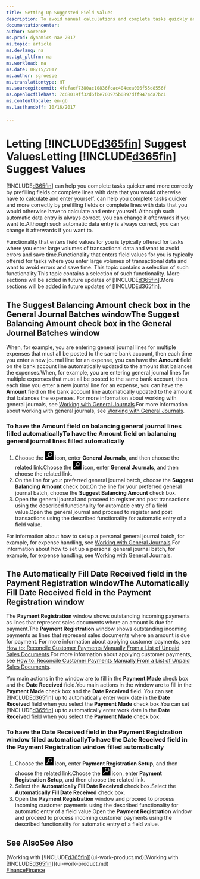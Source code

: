 ```yaml
---
title: Setting Up Suggested Field Values
description: To avoid manual calculations and complete tasks quickly and accurately, you can set up automatic data entry so that Dynamics NAV fills in selected fields.
documentationcenter: 
author: SorenGP
ms.prod: dynamics-nav-2017
ms.topic: article
ms.devlang: na
ms.tgt_pltfrm: na
ms.workload: na
ms.date: 08/15/2017
ms.author: sgroespe
ms.translationtype: HT
ms.sourcegitcommit: 4fefaef7380ac10836fcac404eea006f55d8556f
ms.openlocfilehash: 7c68019ff32d6fbe700975b0897dff9474da7bc1
ms.contentlocale: en-gb
ms.lasthandoff: 10/16/2017

---
```

# <a name="letting-included365finincludesd365finmdmd-suggest-values"></a><span data-ttu-id="1ea02-103">Letting [!INCLUDE[d365fin](includes/d365fin_md.md)] Suggest Values</span><span class="sxs-lookup"><span data-stu-id="1ea02-103">Letting [!INCLUDE[d365fin](includes/d365fin_md.md)] Suggest Values</span></span>
[!INCLUDE[d365fin](includes/d365fin_md.md)]<span data-ttu-id="1ea02-104"> can help you complete tasks quicker and more correctly by prefilling fields or complete lines with data that you would otherwise have to calculate and enter yourself.</span><span class="sxs-lookup"><span data-stu-id="1ea02-104"> can help you complete tasks quicker and more correctly by prefilling fields or complete lines with data that you would otherwise have to calculate and enter yourself.</span></span> <span data-ttu-id="1ea02-105">Although such automatic data entry is always correct, you can change it afterwards if you want to.</span><span class="sxs-lookup"><span data-stu-id="1ea02-105">Although such automatic data entry is always correct, you can change it afterwards if you want to.</span></span>

<span data-ttu-id="1ea02-106">Functionality that enters field values for you is typically offered for tasks where you enter large volumes of transactional data and want to avoid errors and save time.</span><span class="sxs-lookup"><span data-stu-id="1ea02-106">Functionality that enters field values for you is typically offered for tasks where you enter large volumes of transactional data and want to avoid errors and save time.</span></span> <span data-ttu-id="1ea02-107">This topic contains a selection of such functionality.</span><span class="sxs-lookup"><span data-stu-id="1ea02-107">This topic contains a selection of such functionality.</span></span> <span data-ttu-id="1ea02-108">More sections will be added in future updates of [!INCLUDE[d365fin](includes/d365fin_md.md)].</span><span class="sxs-lookup"><span data-stu-id="1ea02-108">More sections will be added in future updates of [!INCLUDE[d365fin](includes/d365fin_md.md)].</span></span>

## <a name="the-suggest-balancing-amount-check-box-in-the-general-journal-batches-window"></a><span data-ttu-id="1ea02-109">The **Suggest Balancing Amount** check box in the **General Journal Batches** window</span><span class="sxs-lookup"><span data-stu-id="1ea02-109">The **Suggest Balancing Amount** check box in the **General Journal Batches** window</span></span>
<span data-ttu-id="1ea02-110">When, for example, you are entering general journal lines for multiple expenses that must all be posted to the same bank account, then each time you enter a new journal line for an expense, you can have the **Amount** field on the bank account line automatically updated to the amount that balances the expenses.</span><span class="sxs-lookup"><span data-stu-id="1ea02-110">When, for example, you are entering general journal lines for multiple expenses that must all be posted to the same bank account, then each time you enter a new journal line for an expense, you can have the **Amount** field on the bank account line automatically updated to the amount that balances the expenses.</span></span> <span data-ttu-id="1ea02-111">For more information about working with general journals, see [Working with General Journals](ui-work-general-journals.md).</span><span class="sxs-lookup"><span data-stu-id="1ea02-111">For more information about working with general journals, see [Working with General Journals](ui-work-general-journals.md).</span></span>

### <a name="to-have-the-amount-field-on-balancing-general-journal-lines-filled-automatically"></a><span data-ttu-id="1ea02-112">To have the **Amount** field on balancing general journal lines filled automatically</span><span class="sxs-lookup"><span data-stu-id="1ea02-112">To have the **Amount** field on balancing general journal lines filled automatically</span></span>
1. <span data-ttu-id="1ea02-113">Choose the ![Search for Page or Report](media/ui-search/search_small.png "Search for Page or Report icon") icon, enter **General Journals**, and then choose the related link.</span><span class="sxs-lookup"><span data-stu-id="1ea02-113">Choose the ![Search for Page or Report](media/ui-search/search_small.png "Search for Page or Report icon") icon, enter **General Journals**, and then choose the related link.</span></span>
2. <span data-ttu-id="1ea02-114">On the line for your preferred general journal batch, choose the **Suggest Balancing Amount** check box.</span><span class="sxs-lookup"><span data-stu-id="1ea02-114">On the line for your preferred general journal batch, choose the **Suggest Balancing Amount** check box.</span></span>
3. <span data-ttu-id="1ea02-115">Open the general journal and proceed to register and post transactions using the described functionality for automatic entry of a field value.</span><span class="sxs-lookup"><span data-stu-id="1ea02-115">Open the general journal and proceed to register and post transactions using the described functionality for automatic entry of a field value.</span></span>       

<span data-ttu-id="1ea02-116">For information about how to set up a personal general journal batch, for example, for expense handling, see [Working with General Journals](ui-work-general-journals.md).</span><span class="sxs-lookup"><span data-stu-id="1ea02-116">For information about how to set up a personal general journal batch, for example, for expense handling, see [Working with General Journals](ui-work-general-journals.md).</span></span>

## <a name="the-automatically-fill-date-received-field-in-the-payment-registration-window"></a><span data-ttu-id="1ea02-117">The **Automatically Fill Date Received** field in the **Payment Registration** window</span><span class="sxs-lookup"><span data-stu-id="1ea02-117">The **Automatically Fill Date Received** field in the **Payment Registration** window</span></span>
<span data-ttu-id="1ea02-118">The **Payment Registration** window shows outstanding incoming payments as lines that represent sales documents where an amount is due for payment.</span><span class="sxs-lookup"><span data-stu-id="1ea02-118">The **Payment Registration** window shows outstanding incoming payments as lines that represent sales documents where an amount is due for payment.</span></span> <span data-ttu-id="1ea02-119">For more information about applying customer payments, see [How to: Reconcile Customer Payments Manually From a List of Unpaid Sales Documents](receivables-how-reconcile-customer-payments-list-unpaid-sales-documents.md).</span><span class="sxs-lookup"><span data-stu-id="1ea02-119">For more information about applying customer payments, see [How to: Reconcile Customer Payments Manually From a List of Unpaid Sales Documents](receivables-how-reconcile-customer-payments-list-unpaid-sales-documents.md).</span></span>

<span data-ttu-id="1ea02-120">You main actions in the window are to fill in the **Payment Made** check box and the **Date Received** field.</span><span class="sxs-lookup"><span data-stu-id="1ea02-120">You main actions in the window are to fill in the **Payment Made** check box and the **Date Received** field.</span></span> <span data-ttu-id="1ea02-121">You can set [!INCLUDE[d365fin](includes/d365fin_md.md)] up to automatically enter work date in the **Date Received** field when you select the **Payment Made** check box.</span><span class="sxs-lookup"><span data-stu-id="1ea02-121">You can set [!INCLUDE[d365fin](includes/d365fin_md.md)] up to automatically enter work date in the **Date Received** field when you select the **Payment Made** check box.</span></span>

### <a name="to-have-the-date-received-field-in-the-payment-registration-window-filled-automatically"></a><span data-ttu-id="1ea02-122">To have the **Date Received** field in the **Payment Registration** window filled automatically</span><span class="sxs-lookup"><span data-stu-id="1ea02-122">To have the **Date Received** field in the **Payment Registration** window filled automatically</span></span>
1. <span data-ttu-id="1ea02-123">Choose the ![Search for Page or Report](media/ui-search/search_small.png "Search for Page or Report icon") icon, enter **Payment Registration Setup**, and then choose the related link.</span><span class="sxs-lookup"><span data-stu-id="1ea02-123">Choose the ![Search for Page or Report](media/ui-search/search_small.png "Search for Page or Report icon") icon, enter **Payment Registration Setup**, and then choose the related link.</span></span>
2. <span data-ttu-id="1ea02-124">Select the **Automatically Fill Date Received** check box.</span><span class="sxs-lookup"><span data-stu-id="1ea02-124">Select the **Automatically Fill Date Received** check box.</span></span>
3. <span data-ttu-id="1ea02-125">Open the **Payment Registration** window and proceed to process incoming customer payments using the described functionality for automatic entry of a field value.</span><span class="sxs-lookup"><span data-stu-id="1ea02-125">Open the **Payment Registration** window and proceed to process incoming customer payments using the described functionality for automatic entry of a field value.</span></span>

## <a name="see-also"></a><span data-ttu-id="1ea02-126">See Also</span><span class="sxs-lookup"><span data-stu-id="1ea02-126">See Also</span></span>
<span data-ttu-id="1ea02-127">[Working with [!INCLUDE[d365fin](includes/d365fin_md.md)]](ui-work-product.md)</span><span class="sxs-lookup"><span data-stu-id="1ea02-127">[Working with [!INCLUDE[d365fin](includes/d365fin_md.md)]](ui-work-product.md)</span></span>  
[<span data-ttu-id="1ea02-128">Finance</span><span class="sxs-lookup"><span data-stu-id="1ea02-128">Finance</span></span>](finance.md)

